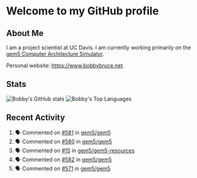 # Welcome to my GitHub profile

## About Me

I am a project scientist at UC Davis. I am currently working primarily on the [gem5 Computer Architecture Simulator](https://github.com/gem5).

Personal website: <https://www.bobbybruce.net>.

## Stats

![Bobby's GitHub stats](https://github-readme-stats.vercel.app/api?username=bobbyrbruce&show_icons=true&theme=responsive&include_all_commits=true&count_private=true&show=reviews&disable_animations=true)
![Bobby's Top Languages ](https://github-readme-stats.vercel.app/api/top-langs/?username=bobbyrbruce&layout=compact&theme=responsive&count_private=true&langs_count=10&disable_animations=true)

## Recent Activity

<!--START_SECTION:activity-->
1. 🗣 Commented on [#581](https://github.com/gem5/gem5/pull/581#issuecomment-1820166333) in [gem5/gem5](https://github.com/gem5/gem5)
2. 🗣 Commented on [#580](https://github.com/gem5/gem5/issues/580#issuecomment-1820163764) in [gem5/gem5](https://github.com/gem5/gem5)
3. 🗣 Commented on [#15](https://github.com/gem5/gem5-resources/pull/15#issuecomment-1820160153) in [gem5/gem5-resources](https://github.com/gem5/gem5-resources)
4. 🗣 Commented on [#582](https://github.com/gem5/gem5/pull/582#issuecomment-1820072181) in [gem5/gem5](https://github.com/gem5/gem5)
5. 🗣 Commented on [#571](https://github.com/gem5/gem5/pull/571#issuecomment-1820039029) in [gem5/gem5](https://github.com/gem5/gem5)
<!--END_SECTION:activity-->
